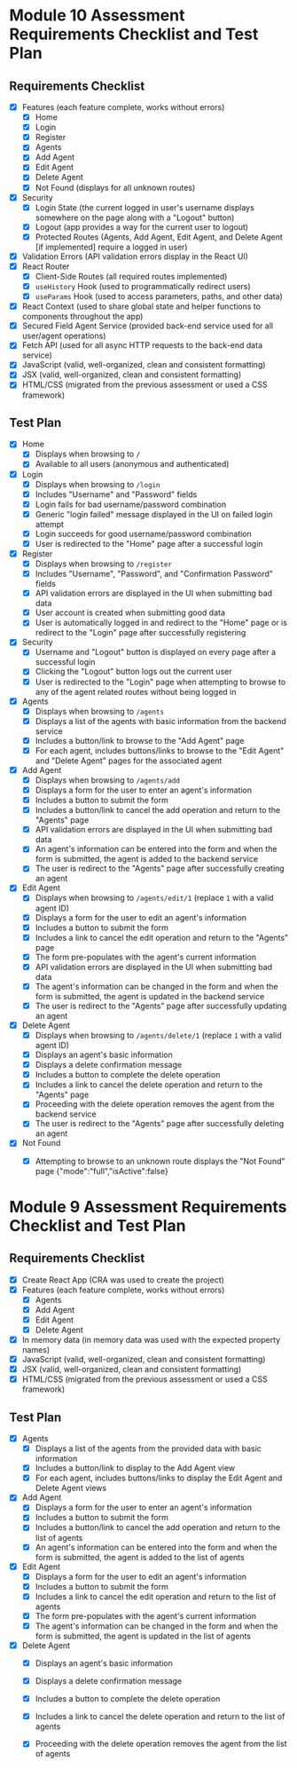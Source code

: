 
# Module 10 Assessment Requirements Checklist and Test Plan

## Requirements Checklist

* [x] Features (each feature complete, works without errors)
  * [x] Home
  * [x] Login
  * [x] Register
  * [x] Agents
  * [x] Add Agent
  * [x] Edit Agent
  * [x] Delete Agent
  * [x] Not Found (displays for all unknown routes)
* [x] Security
  * [x] Login State (the current logged in user's username displays somewhere on the page along with a "Logout" button)
  * [x] Logout (app provides a way for the current user to logout)
  * [x] Protected Routes (Agents, Add Agent, Edit Agent, and Delete Agent [if implemented] require a logged in user)
* [x] Validation Errors (API validation errors display in the React UI)
* [x] React Router
  * [x] Client-Side Routes (all required routes implemented)
  * [x] `useHistory` Hook (used to programmatically redirect users)
  * [x] `useParams` Hook (used to access parameters, paths, and other data)
* [x] React Context (used to share global state and helper functions to components throughout the app)
* [x] Secured Field Agent Service (provided back-end service used for all user/agent operations)
* [x] Fetch API (used for all async HTTP requests to the back-end data service)
* [x] JavaScript (valid, well-organized, clean and consistent formatting)
* [x] JSX (valid, well-organized, clean and consistent formatting)
* [x] HTML/CSS (migrated from the previous assessment or used a CSS framework)

## Test Plan

* [x] Home
  * [x] Displays when browsing to `/`
  * [x] Available to all users (anonymous and authenticated)
* [x] Login
  * [x] Displays when browsing to `/login`
  * [x] Includes "Username" and "Password" fields
  * [x] Login fails for bad username/password combination
  * [x] Generic "login failed" message displayed in the UI on failed login attempt
  * [x] Login succeeds for good username/password combination
  * [x] User is redirected to the "Home" page after a successful login
* [x] Register
  * [x] Displays when browsing to `/register`
  * [x] Includes "Username", "Password", and "Confirmation Password" fields
  * [x] API validation errors are displayed in the UI when submitting bad data
  * [x] User account is created when submitting good data
  * [x] User is automatically logged in and redirect to the "Home" page or is redirect to the "Login" page after successfully registering
* [x] Security
  * [x] Username and "Logout" button is displayed on every page after a successful login
  * [x] Clicking the "Logout" button logs out the current user
  * [x] User is redirected to the "Login" page when attempting to browse to any of the agent related routes without being logged in
* [x] Agents
  * [x] Displays when browsing to `/agents`
  * [x] Displays a list of the agents with basic information from the backend service
  * [x] Includes a button/link to browse to the "Add Agent" page
  * [x] For each agent, includes buttons/links to browse to the "Edit Agent" and "Delete Agent" pages for the associated agent
* [x] Add Agent
  * [x] Displays when browsing to `/agents/add`
  * [x] Displays a form for the user to enter an agent's information
  * [x] Includes a button to submit the form
  * [x] Includes a button/link to cancel the add operation and return to the "Agents" page
  * [x] API validation errors are displayed in the UI when submitting bad data
  * [x] An agent's information can be entered into the form and when the form is submitted, the agent is added to the backend service
  * [x] The user is redirect to the "Agents" page after successfully creating an agent
* [x] Edit Agent
  * [x] Displays when browsing to `/agents/edit/1` (replace `1` with a valid agent ID)
  * [x] Displays a form for the user to edit an agent's information
  * [x] Includes a button to submit the form
  * [x] Includes a link to cancel the edit operation and return to the "Agents" page
  * [x] The form pre-populates with the agent's current information
  * [x] API validation errors are displayed in the UI when submitting bad data
  * [x] The agent's information can be changed in the form and when the form is submitted, the agent is updated in the backend service
  * [x] The user is redirect to the "Agents" page after successfully updating an agent
* [x] Delete Agent
  * [x] Displays when browsing to `/agents/delete/1` (replace `1` with a valid agent ID)
  * [x] Displays an agent's basic information
  * [x] Displays a delete confirmation message
  * [x] Includes a button to complete the delete operation
  * [x] Includes a link to cancel the delete operation and return to the "Agents" page
  * [x] Proceeding with the delete operation removes the agent from the backend service
  * [x] The user is redirect to the "Agents" page after successfully deleting an agent
* [x] Not Found
  * [x] Attempting to browse to an unknown route displays the "Not Found" page
    {"mode":"full","isActive":false}


# Module 9 Assessment Requirements Checklist and Test Plan

## Requirements Checklist

* [x] Create React App (CRA was used to create the project)
* [x] Features (each feature complete, works without errors)
    * [x] Agents
    * [x] Add Agent
    * [x] Edit Agent
    * [x] Delete Agent
* [x] In memory data (in memory data was used with the expected property names)
* [x] JavaScript (valid, well-organized, clean and consistent formatting)
* [x] JSX (valid, well-organized, clean and consistent formatting)
* [x] HTML/CSS (migrated from the previous assessment or used a CSS framework)

## Test Plan

* [x] Agents
    * [x] Displays a list of the agents from the provided data with basic information
    * [x] Includes a button/link to display to the Add Agent view
    * [x] For each agent, includes buttons/links to display the Edit Agent and Delete Agent views
* [x] Add Agent
    * [x] Displays a form for the user to enter an agent's information
    * [x] Includes a button to submit the form
    * [x] Includes a button/link to cancel the add operation and return to the list of agents
    * [x] An agent's information can be entered into the form and when the form is submitted, the agent is added to the list of agents
* [x] Edit Agent
    * [x] Displays a form for the user to edit an agent's information
    * [x] Includes a button to submit the form
    * [x] Includes a link to cancel the edit operation and return to the list of agents
    * [x] The form pre-populates with the agent's current information
    * [x] The agent's information can be changed in the form and when the form is submitted, the agent is updated in the list of agents
* [x] Delete Agent
    * [x] Displays an agent's basic information
    * [x] Displays a delete confirmation message
    * [x] Includes a button to complete the delete operation
    * [x] Includes a link to cancel the delete operation and return to the list of agents
    * [x] Proceeding with the delete operation removes the agent from the list of agents
  